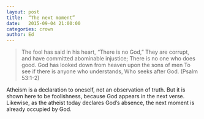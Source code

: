 ```yaml
---
layout: post
title:  “The next moment”
date:   2015-09-04 21:00:00
categories: crown
author: Ed
---
```


> The fool has said in his heart, “There is no God,” They are corrupt, and have committed abominable injustice; There is no one who does good. God has looked down from heaven upon the sons of men To see if there is anyone who understands, Who seeks after God. (Psalm 53:1-2)

Atheism is a declaration to oneself, not an observation of truth. But it is shown here to be foolishness, because God appears in the next verse.  Likewise, as the atheist today declares God’s absence, the next moment is already occupied by God.
